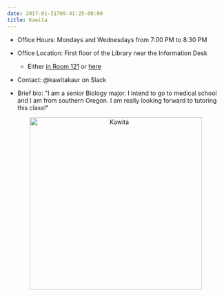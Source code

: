 ```yaml
---
date: 2017-01-31T09:41:25-08:00
title: Kawita
---
```


- Office Hours:  Mondays and Wednesdays from 7:00 PM to 8:30 PM
- Office Location:  First floor of the Library near the Information Desk
    - Either <a href="http://ismayc.github.io/soc301_s2017/img/lib1.jpg" target="_blank">in Room 121</a> or <a href="http://ismayc.github.io/soc301_s2017/img/lib2.jpg" target="_blank">here</a>
- Contact: @kawitakaur on Slack

- Brief bio:  "I am a senior Biology major. I intend to go to medical school and I am from southern Oregon. I am really looking forward to tutoring this class!"  

<p style="text-align:center;"><img src="http://ismayc.github.io/soc301_s2017/img/kawita.jpg" alt="Kawita" style="width:400px"></p>